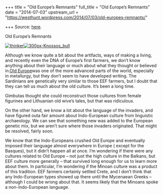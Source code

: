 +++
title = "Old Europe’s Remnants"
full_title = "Old Europe’s Remnants"
date = "2014-07-03"
upstream_url = "https://westhunt.wordpress.com/2014/07/03/old-europes-remnants/"

+++
Source: [here](https://westhunt.wordpress.com/2014/07/03/old-europes-remnants/).

Old Europe’s Remnants

[![thinker](https://westhunt.files.wordpress.com/2014/07/thinker.jpg?w=640)](https://westhunt.files.wordpress.com/2014/07/thinker.jpg)[![300px-Knossos_bull](https://westhunt.files.wordpress.com/2014/07/300px-knossos_bull.jpg?w=640)](https://westhunt.files.wordpress.com/2014/07/300px-knossos_bull.jpg)

Although we know quite a bit about the artifacts, ways of making a
living, and recently even the DNA of Europe’s first farmers, we don’t
know anything about their language or much about what they thought or
believed in.[Old
Europe](http://en.wikipedia.org/wiki/Old_Europe_(archaeology))was one
of the more advanced parts of the world, especially in metallurgy, but
they don’t seem to have developed writing. The Sardinians are
genetically very similar to those EEF farmers, but I doubt that they can
tell us much about the old culture. It’s been a long time.

Gimbutas thought she could reconstruct those cultures from female
figurines and Lithuanian old wive’s tales, but that was ridiculous.

On the other hand, we know a lot about the language of the invaders,
and have figured outa fair amount about Indo-European culture from
linguistic archaeology. We can see that something new was added to the
European genetic mix, but we aren’t sure where those invaders
originated. That might be resolved, fairly soon.

We know that the Indo-Europeans crushed Old Europe and eventually
imposed their language almost everywhere in Europe ( except for the
Basques), but it didn’t happen all at once. I’m wondering if there were
any cultures related to Old Europe – not just the high culture in the
Balkans, but EEF culture more generally – that survived long enough
for us to learn more about them. In particular, I’m wondering if the
Minoan culture was a product of this tradition. EEF farmers certainly
settled Crete, and I don’t think that any Indo-European types showed up
there until the Mycenaean Greeks – although I could be wrong about
that. It seems likely that the Minoans spoke a non-Indo-European
language.



